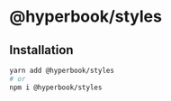 # @hyperbook/styles

## Installation

```sh
yarn add @hyperbook/styles
# or
npm i @hyperbook/styles
```
